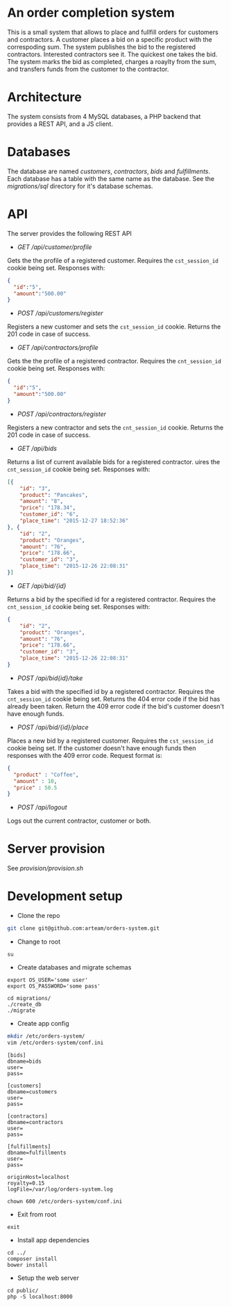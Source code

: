 # An order completion system

This is a small system that allows to place and fullfill orders for 
customers and contractors. A customer places a bid on a specific 
product with the correspoding sum. The system publishes the bid to
the registered contractors. Interested contractors see it. The quickest
one takes the bid. The system marks the bid as completed, charges a 
roaylty from the sum, and transfers funds from the customer to 
the contractor.

# Architecture

The system consists from 4 MySQL databases, a PHP backend that provides a REST API, and a JS client.

# Databases

The database are named _customers_, _contractors_, _bids_ and _fulfillments_. Each database has a table with the same name as the database. See the _migrations/sql_ directory for it's database schemas.  

# API

The server provides the following REST API

* _GET  /api/customer/profile_


Gets the the profile of a registered customer. Requires the `cst_session_id` cookie being set. Responses with:
```json
{
  "id":"5",
  "amount":"500.00"
}  

```
* _POST /api/customers/register_

Registers a new customer and sets the `cst_session_id` cookie. Returns the 201 code in case of success. 

* _GET  /api/contractors/profile_

Gets the the profile of a registered contractor. Requires the `cnt_session_id` cookie being set. Responses with:
```json
{
  "id":"5",
  "amount":"500.00"
}  
```

* _POST /api/contractors/register_

Registers a new contractor and sets the `cnt_session_id` cookie. Returns the 201 code in case of success. 

* _GET  /api/bids_

Returns a list of current available bids for a registered contractor.
uires the `cnt_session_id` cookie being set. Responses with:
```json
[{
	"id": "3",
	"product": "Pancakes",
	"amount": "8",
	"price": "178.34",
	"customer_id": "6",
	"place_time": "2015-12-27 18:52:36"
}, {
	"id": "2",
	"product": "Oranges",
	"amount": "76",
	"price": "178.66",
	"customer_id": "3",
	"place_time": "2015-12-26 22:08:31"
}]

```
* _GET  /api/bid/{id}_

Returns a bid by the specified id for a registered contractor.
Requires the `cnt_session_id` cookie being set. Responses with:
````json
{
	"id": "2",
	"product": "Oranges",
	"amount": "76",
	"price": "178.66",
	"customer_id": "3",
	"place_time": "2015-12-26 22:08:31"
}
````
* _POST /api/bid{id}/take_

Takes a bid with the specified id by a registered contractor.
Requires the `cnt_session_id` cookie being set. Returns the 404 error
code if the bid has already been taken. Return the 409 error code if 
the bid's customer doesn't have enough funds.

* _POST /api/bid/{id}/place_

Places a new bid by a registered customer. Requires the `cst_session_id` cookie being set. If the customer doesn't have enough funds then 
responses with the 409 error code. Request format is:
```json
{
  "product" : "Coffee",
  "amount" : 10,
  "price" : 50.5
}
```

* _POST /api/logout_

Logs out the current contractor, customer or both.

# Server provision

See _provision/provision.sh_

# Development setup

- Clone the repo

```bash
git clone git@github.com:arteam/orders-system.git
```

- Change to root

`su`

- Create databases and migrate schemas

```
export OS_USER='some user'
export OS_PASSWORD='some pass'

cd migrations/
./create_db
./migrate
```

- Create app config

```bash
mkdir /etc/orders-system/
vim /etc/orders-system/conf.ini
```

```
[bids]
dbname=bids
user=
pass=

[customers]
dbname=customers
user=
pass=

[contractors]
dbname=contractors
user=
pass=

[fulfillments]
dbname=fulfillments
user=
pass=

originHost=localhost
royalty=0.15
logFile=/var/log/orders-system.log
```

`chown 600 /etc/orders-system/conf.ini`

- Exit from root

`exit`

- Install app dependencies

```
cd ../
composer install
bower install
```

- Setup the web server

```
cd public/
php -S localhost:8000
```
